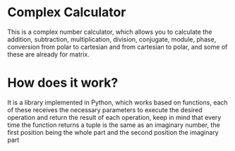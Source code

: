 # Complex Calculator
This is a complex number calculator, which allows you to calculate the addition, subtraction, multiplication, division, conjugate, module, phase, conversion from polar to cartesian and from cartesian to polar, and some of these are already for matrix.
# How does it work?
It is a library implemented in Python, which works based on functions, each of these receives the necessary parameters to execute the desired operation and return the result of each operation, keep in mind that every time the function returns a tuple is the same as an imaginary number, the first position being the whole part and the second position the imaginary part
